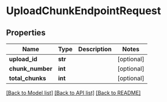 # UploadChunkEndpointRequest


## Properties
Name | Type | Description | Notes
------------ | ------------- | ------------- | -------------
**upload_id** | **str** |  | [optional] 
**chunk_number** | **int** |  | [optional] 
**total_chunks** | **int** |  | [optional] 

[[Back to Model list]](../#documentation-for-models) [[Back to API list]](../#documentation-for-api-endpoints) [[Back to README]](../)


